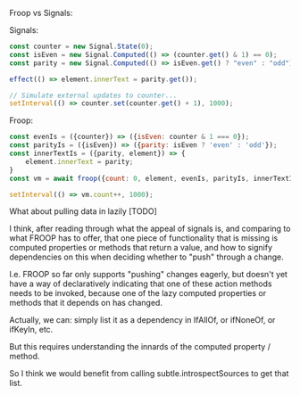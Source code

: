 Froop vs Signals:

Signals:

```JavaScript
const counter = new Signal.State(0);
const isEven = new Signal.Computed(() => (counter.get() & 1) == 0);
const parity = new Signal.Computed(() => isEven.get() ? "even" : "odd");

effect(() => element.innerText = parity.get());

// Simulate external updates to counter...
setInterval(() => counter.set(counter.get() + 1), 1000);
```

Froop:

```JavaScript
const evenIs = ({counter}) => ({isEven: counter & 1 === 0});
const parityIs = ({isEven}) => ({parity: isEven ? 'even' : 'odd'});
const innerTextIs = ({parity, element}) => {
    element.innerText = parity;
}
const vm = await froop({count: 0, element, evenIs, parityIs, innerTextIs}, {evenIsOn: 'counter', parityIsOn: 'isEven', innerTextIsOn: 'parity'})

setInterval(() => vm.count++, 1000);
```



What about pulling data in lazily [TODO]

I think, after reading through what the appeal of signals is, and comparing to what FROOP has to offer, that one piece of functionality that is missing is computed properties or methods that return a value, and how to signify dependencies on this when deciding whether to "push" through a change.

I.e. FROOP so far only supports "pushing" changes eagerly, but doesn't yet have a way of declaratively indicating that one of these action methods needs to be invoked, because one of the lazy computed properties or methods that it depends on has changed.

Actually, we can:  simply list it as a dependency in IfAllOf, or ifNoneOf, or ifKeyIn, etc.

But this requires understanding the innards of the computed property / method.

So I think we would benefit from calling subtle.introspectSources to get that list.